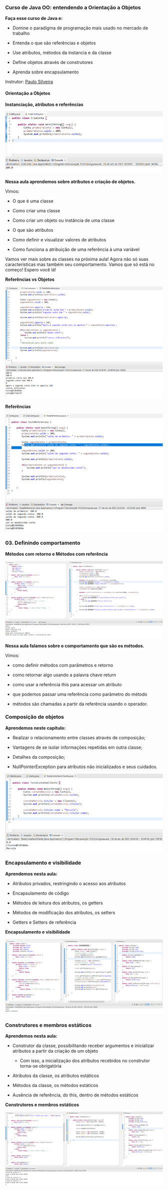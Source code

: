 ### Curso de Java OO: entendendo a Orientação a Objetos

**Faça esse curso de Java e:**

- Domine o paradigma de programação mais usado no mercado de trabalho

- Entenda o que são referências e objetos

- Use atributos, métodos da instancia e da classe

- Define objetos através de construtores

- Aprenda sobre encapsulamento

Instrutor: [Paulo Silveira](https://www.linkedin.com/in/paulosilveira)

#### Orientação a Objetos

**Instanciação, atributos e referências**

![Instanciação, atributos e referências](./imgs/prints/InstanciacaoAtributosReferencias.png)

**Nessa aula aprendemos sobre atributos e criação de objetos.**

Vimos:

- O que é uma classe

- Como criar uma classe

- Como criar um objeto ou instância de uma classe

- O que são atributos

- Como definir e visualizar valores de atributos

- Como funciona a atribuição de uma referência à uma variável

Vamos ver mais sobre as classes na próxima aula! Agora não só suas características mas também seu comportamento. Vamos que só está no começo! Espero você lá!

**Referências vs Objetos**

![Referências Objetos](./imgs/prints/ReferenciaObjetos.png)

**Referências**

![Referências](./imgs/prints/Referencia.png)


### 03. Definindo comportamento

**Métodos com retorno e Métodos com referência**

![Métodos com retorno e Métodos com referência](./imgs/prints/MetodoRetornoMetodoReferencia.png)

**Nessa aula falamos sobre o comportamento que são os métodos.**

Vimos:

- como definir métodos com parâmetros e retorno

- como retornar algo usando a palavra chave return

- como usar a referência this para acessar um atributo

- que podemos passar uma referência como parâmetro do método

- métodos são chamadas a partir da referência usando o operador.

### Composição de objetos

**Aprendemos neste capítulo:**

- Realizar o relacionamento entre classes através de composição;

- Vantagens de se isolar informações repetidas em outra classe;

- Detalhes da composição;

- NullPointerException para atributos não inicializados e seus cuidados.

![Composição de Objetos](./imgs/prints/ComposicaoObjetos.png)

### Encapsulamento e visibilidade 

**Aprendemos nesta aula:**

- Atributos privados, restringindo o acesso aos atributos

- Encapsulamento de código

- Métodos de leitura dos atributos, os getters

- Métodos de modificação dos atributos, os setters

- Getters e Setters de referência

**Encapsulamento e visibilidade**

![Encapsulamento e visibilidade](./imgs/prints/EncapsulamentoEVisibilidade.png)

### Construtores e membros estáticos

**Aprendemos nesta aula:**

- Construtor da classe, possibilitando receber argumentos e inicializar atributos a partir da criação de um objeto

  - Com isso, a inicialização dos atributos recebidos no construtor torna-se obrigatória

- Atributos da classe, os atributos estáticos

- Métodos da classe, os métodos estáticos

- Ausência de referência, do this, dentro de métodos estáticos

**Construtores e membros estáticos**

![Construtores e membros estáticos](./imgs/prints/ConstrutoresEMembrosEstaticos.png)